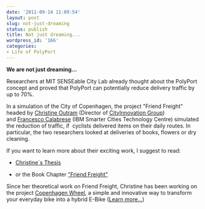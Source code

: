 ```yaml
---
date: '2011-09-14 11:09:54'
layout: post
slug: not-just-dreaming
status: publish
title: Not just dreaming...
wordpress_id: '166'
categories:
- Life of PolyPort
---
```


**We are not just dreaming...**

Researchers at MIT SENSEable City Lab already thought about the PolyPort concept and proved that PolyPort can potentially reduce delivery traffic by up to 70%.

In a simulation of the City of Copenhagen, the project "Friend Freight" headed by [Christine Outram](http://www.cityinnovationgroup.com/who-we-are.html) (Director of [CityInnovation Group](http://www.cityinnovationgroup.com)) and [Francesco Calabrese](https://researcher.ibm.com/researcher/view.php?person=ie-FCALABRE) (IBM Smarter Cities Technology Centre) simulated the reduction of traffic, if  cyclists delivered items on their daily routes. In particular, the two researchers looked at deliveries of books, flowers or dry cleaning.

If you want to learn more about their exciting work, I suggest to read:

  * [Christine´s Thesis](http://dspace.mit.edu/bitstream/handle/1721.1/49545/441952475.pdf?sequence=1)

  * or the Book Chapter ["Friend Freight"](http://www.igi-global.com/viewtitlesample.aspx?id=42397)

Since her theoretical work on Friend Freight, Christine has been working on the project [Copenhagen Wheel](http://senseable.mit.edu/copenhagenwheel/), a simple and innovative way to transform your everyday bike into a hybrid E-Bike ([Learn more...](http://www.youtube.com/watch?v=S7y3qIQu3Gc&feature=player_embedded))














